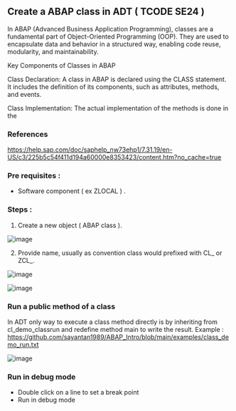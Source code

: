## Create a ABAP class in ADT ( TCODE SE24 ) 

In ABAP (Advanced Business Application Programming), classes are a fundamental part of Object-Oriented Programming (OOP). They are used to encapsulate data and behavior in a structured way, enabling code reuse, modularity, and maintainability.

Key Components of Classes in ABAP

Class Declaration: A class in ABAP is declared using the CLASS statement. It includes the definition of its components, such as attributes, methods, and events.

Class Implementation: The actual implementation of the methods is done in the

### References 

https://help.sap.com/doc/saphelp_nw73ehp1/7.31.19/en-US/c3/225b5c54f411d194a60000e8353423/content.htm?no_cache=true

### Pre requisites : 

- Software component ( ex ZLOCAL ) .

### Steps :

1. Create a new object ( ABAP class ).

![image](https://github.com/user-attachments/assets/1651da8c-851d-43a8-bb58-df7260b9aafb)

2. Provide name, usually as convention class would prefixed with CL_ or ZCL_.
   
![image](https://github.com/user-attachments/assets/75562ccd-8815-4617-9b4f-314c2651d894)

![image](https://github.com/user-attachments/assets/7b2c4201-6a3e-4284-b214-193057fa736c)

### Run a public method of a class  

In ADT only way to execute a class method directly is by inheriting from cl_demo_classrun and redefine method main to write the result.
Example : https://github.com/sayantan1989/ABAP_Intro/blob/main/examples/class_demo_run.txt 

![image](https://github.com/user-attachments/assets/1712c33f-06f1-4dab-b7e3-4bcc97ad80fc)

### Run in debug mode 

- Double click on a line to set a break point
- Run in debug mode
